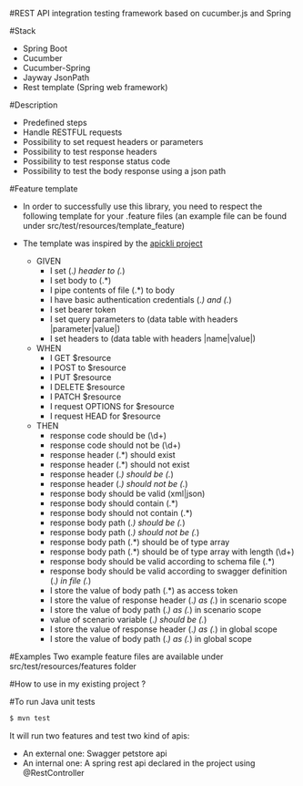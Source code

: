 #REST API integration testing framework based on cucumber.js and Spring

#Stack
- Spring Boot
- Cucumber
- Cucumber-Spring
- Jayway JsonPath
- Rest template (Spring web framework)

#Description
- Predefined steps
- Handle RESTFUL requests
- Possibility to set request headers or parameters
- Possibility to test response headers
- Possibility to test response status code
- Possibility to test the body response using a json path

#Feature template
- In order to successfully use this library, you need to respect the following template for your .feature files
(an example file can be found under src/test/resources/template_feature)
- The template was inspired by the [apickli project](https://github.com/apickli/apickli)

  * GIVEN
    * I set (.*) header to (.*)
    * I set body to (.*)
    * I pipe contents of file (.*) to body
    * I have basic authentication credentials (.*) and (.*)
    * I set bearer token
    * I set query parameters to (data table with headers |parameter|value|)
    * I set headers to (data table with headers |name|value|)
  * WHEN
    * I GET $resource
    * I POST to $resource
    * I PUT $resource
    * I DELETE $resource
    * I PATCH $resource
    * I request OPTIONS for $resource
    * I request HEAD for $resource
  * THEN
    * response code should be (\d+)
    * response code should not be (\d+)
    * response header (.*) should exist
    * response header (.*) should not exist
    * response header (.*) should be (.*)
    * response header (.*) should not be (.*)
    * response body should be valid (xml|json)
    * response body should contain (.*)
    * response body should not contain (.*)
    * response body path (.*) should be (.*)
    * response body path (.*) should not be (.*)
    * response body path (.*) should be of type array
    * response body path (.*) should be of type array with length (\d+)
    * response body should be valid according to schema file (.*)
    * response body should be valid according to swagger definition (.*) in file (.*)
    * I store the value of body path (.*) as access token
    * I store the value of response header (.*) as (.*) in scenario scope
    * I store the value of body path (.*) as (.*) in scenario scope
    * value of scenario variable (.*) should be (.*)
    * I store the value of response header (.*) as (.*) in global scope
    * I store the value of body path (.*) as (.*) in global scope


#Examples
Two example feature files are available under src/test/resources/features folder

#How to use in my existing project ?


#To run Java unit tests
````bash
$ mvn test
````

It will run two features and test two kind of apis:
- An external one: Swagger petstore api
- An internal one: A spring rest api declared in the project using @RestController